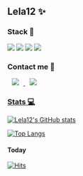 <!--
**Lela12/Lela12** is a ✨ _special_ ✨ repository because its `README.md` (this file) appears on your GitHub profile.

Here are some ideas to get you started:

- 🔭 I’m currently working on ...
- 🌱 I’m currently learning ...
- 👯 I’m looking to collaborate on ...
- 🤔 I’m looking for help with ...
- 💬 Ask me about ...
- 📫 How to reach me: ...
- 😄 Pronouns: ...
- ⚡ Fun fact: ...
-->
<div>
  
## Lela12 :sparkles:
  
</div>

  
### Stack 📝
<img src="https://img.shields.io/badge/React-61DAFB?style=flat-square&logo=React&logoColor=black"> <img src="https://img.shields.io/badge/JavaScript-F7DF1E?style=flat-square&logo=JavaScript&logoColor=black"> <img src="https://img.shields.io/badge/Html-E34F26?style=flat-square&logo=html5&logoColor=white"> <img src="https://img.shields.io/badge/Css-1572B6?style=flat-square&logo=css3&logoColor=white"> 
  
### Contact me 💌
<a href="https://velog.io/@sharryun">
<img
src="http://img.shields.io/badge/Blog-EA4AAA?style=flat-square&logo=Blogger&logoColor=white&link=https://chaeyun4714.tistory.com/"
style="height : auto; margin-left : 10px; margin-right : 10px;"/>
</a> <a href="mailto:sharryun@gmail.com/"><img
src="https://img.shields.io/badge/Gmail-d14836?style=flat-square&logo=Gmail&logoColor=white&link=mailto:sharryun@gmail.com"
style="height : auto; margin-left : 10px; margin-right : 10px;"/> 
	
### Stats 💻
	
![Lela12's GitHub stats](https://github-readme-stats.vercel.app/api?username=Lela12&show_icons=true&theme=dark)
	
[![Top Langs](https://github-readme-stats.vercel.app/api/top-langs/?username=Lela12&layout=compact)](https://github.com/Lela12/github-readme-stats)
	

#### Today
[![Hits](https://hits.seeyoufarm.com/api/count/incr/badge.svg?url=https%3A%2F%2Fgithub.com%2FLela12)](https://hits.seeyoufarm.com) 

	
